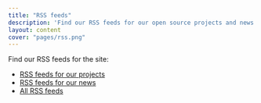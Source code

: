 ```yaml
---
title: "RSS feeds"
description: 'Find our RSS feeds for our open source projects and news.'
layout: content
cover: "pages/rss.png"
---
```


Find our RSS feeds for the site:

- [RSS feeds for our projects](/projects/atom.xml)
- [RSS feeds for our news](/news/atom.xml)
- [All RSS feeds](/atom.xml)

<!-- break -->